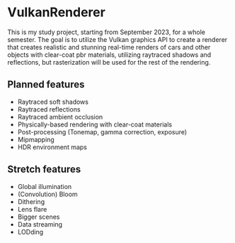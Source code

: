# VulkanRenderer

This is my study project, starting from September 2023, for a whole semester. The goal is to utilize the Vulkan graphics API to create a renderer that creates realistic and stunning real-time renders of cars and other objects with clear-coat pbr materials, utilizing raytraced shadows and reflections, but rasterization will be used for the rest of the rendering.

## Planned features
- Raytraced soft shadows
- Raytraced reflections
- Raytraced ambient occlusion
- Physically-based rendering with clear-coat materials
- Post-processing (Tonemap, gamma correction, exposure)
- Mipmapping
- HDR environment maps

## Stretch features
- Global illumination
- (Convolution) Bloom
- Dithering
- Lens flare
- Bigger scenes
- Data streaming
- LODding
